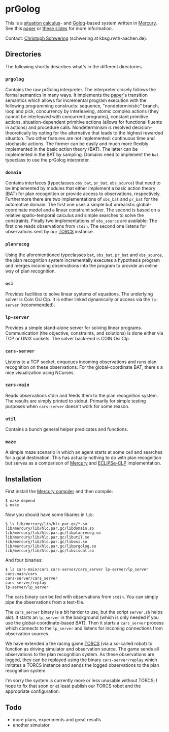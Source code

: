 prGolog
=======

This is a [situation calculus][SitCalc]- and [Golog][Golog]-based system
written in [Mercury][Mercury].
See this [paper][Paper] or [these slides][Slides] for more information.

Contact: [Christoph Schwering][Schwering] (schwering at kbsg.rwth-aachen.de).


Directories
-----------

The following shortly describes what's in the different directories.

### `prgolog`
Contains the raw prGolog interpreter.
The interpreter closely follows the formal semantics in many ways.
It implements the [paper][Paper]'s transition semantics which allows for
incremental program execution with the following programming constructs:
sequence, "nondeterministic" branch, loop and pick, concurrency by
interleaving, atomic complex actions (they cannot be interleaved with
concurrent programs), constant primitive actions, situation-dependent
primitive actions (allows for functional fluents in actions) and
procedure calls.
Nondeterminism is resolved decision-theoretically by opting for the
alternative that leads to the highest rewarded situation.
Two other features are not implemented: continuous time and stochastic
actions. The former can be easily and much more flexibly implemented in
the basic action theory (BAT). The latter can be implemented in the BAT
by sampling.
Domains need to implement the `bat` typeclass to use the prGolog
interpreter.

### `domain`
Contains interfaces (typeclasses `obs_bat`, `pr_bat`, `obs_source`)
that need to be implemented by modules that either implement a basic
action theory (BAT) for plan recognition or provide access to
observations, respectively.
Furthermore there are two implementations of `obs_bat` and `pr_bat` for
the automotive domain: The first one uses a simple but unrealistic
global-coordinate model and a linear constraint solver. The second is
based on a relative spatio-temporal calculus and simple searches to
solve the constraints.
Finally two implementations of `obs_source` are available: The first one
reads observations from `stdin`. The second one listens for observations
sent by our [TORCS][TORCS] instance.

### `planrecog`
Using the aforementioned typeclasses `bat`, `obs_bat`, `pr_bat` and
`obs_source`, the plan recognition system incrementally executes a
hypothesis program and merges incoming observations into the program
to provide an online way of plan recognition.

### `osi`
Provides facilities to solve linear systems of equations. The
underlying solver is Coin Osi Clp. It is either linked dynamically
or access via the `lp-server` (recommended).

### `lp-server`
Provides a simple stand-alone server for solving linear programs.
Communication (the objective, constraints, and solutions) is done either
via TCP or UNIX sockets. The solver back-end is COIN Osi Clp.

### `cars-server`
Listens to a TCP socket, enqueues incoming observations and runs plan
recognition on these observations.
For the global-coordinate BAT, there's a nice visualization using
NCurses.

### `cars-main`
Reads observations stdin and feeds them to the plan recognition system.
The results are simply printed to stdout.
Primarily for simple testing purposes when `cars-server` doesn't work
for some reason.

### `util`
Contains a bunch general helper predicates and functions.

### `maze`
A simple maze scenario in which an agent starts at some cell and
searches for a goal destination. This has actually nothing to do
with plan recognition but serves as a comparison of [Mercury][Mercury]
and [ECLiPSe-CLP][ECLiPSe] implementation.



Installation
------------

First install the [Mercury compiler][Mercury] and then compile:

    $ make depend
    $ make

Now you should have some libaries in `lib`:

    $ ls lib/mercury/lib/hlc.par.gc/*.so
    lib/mercury/lib/hlc.par.gc/libdomain.so
    lib/mercury/lib/hlc.par.gc/libplanrecog.so
    lib/mercury/lib/hlc.par.gc/libutil.so
    lib/mercury/lib/hlc.par.gc/libosi.so
    lib/mercury/lib/hlc.par.gc/libprgolog.so
    lib/mercury/lib/hlc.par.gc/libvisual.so

And four binaries:

    $ ls cars-main/cars cars-server/cars_server lp-server/lp_server 
    cars-main/cars
    cars-server/cars_server
    cars-server/replay
    lp-server/lp_server

The cars binary can be fed with observations from `stdin`.
You can simply pipe the observations from a text-file.

The `cars_server` binary is a bit harder to use, but the script `server.sh`
helps alot.
It starts an `lp_server` in the background (which is only needed if you
use the global-coordinate-based BAT).
Then it starts a `cars_server` process which connects to the `lp_server`
and listens for incoming connections from observation sources.

We have extended a the racing game [TORCS][TORCS] (via a so-called robot)
to function as driving simulator and observation source.
The game sends all observations to the plan recognition system.
As these observations are logged, they can be replayed using the binary
`cars-server/replay` which imitates a TORCS instance and sends the logged
observations to the plan recognition system.

I'm sorry the system is currently more or less unusable without TORCS;
I hope to fix that soon or at least publish our TORCS robot and the
appropriate configuration.


Todo
----

* more plans, experiments and great results
* another simulator


[SitCalc]: http://en.wikipedia.org/wiki/Situation_calculus
[Golog]: http://www.cs.toronto.edu/cogrobo/main/
[Paper]: http://www.aaai.org/ocs/index.php/WS/AAAIW12/paper/view/5281
[Slides]: http://www-kbsg.informatik.rwth-aachen.de/~schwering/CogRob-2012/slides.html
[Schwering]: http://www.kbsg.rwth-aachen.de/~schwering/
[Mercury]: http://www.mercury.csse.unimelb.edu.au/
[ECLiPSe]: http://www.eclipseclp.org/
[TORCS]: http://torcs.sourceforge.net/

